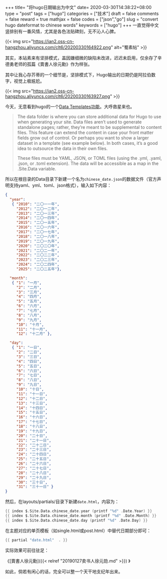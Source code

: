 +++
title= "将hugo日期输出为中文"
date= 2020-03-30T14:38:22+08:00
type = "post"
tags = ["hugo"]
categories = ["技术"]
draft = false
comments = false
reward = true
mathjax = false
codes = ["json","go"]
slug = "convert hugo dateformat to chinese words"
keywords = ["hugo"]
+++
一直觉得中文竖排别有一番风情，尤其是各色法贴碑刻，无不沁人心脾。

{{< img src="https://ian2.oss-cn-hangzhou.aliyuncs.com/clt6/20200330164922.png" alt="蜀素帖" >}}

其实，本站素来有坚排模式，盖因嫌细微的缺陷未改进，迟迟未启用，仅余存了辛德勇老师的孤篇《賣書人徐元勳》作为样张。

其中让我心存芥蒂的一个细节是，坚排模式下，Hugo输出的日期仍是阿拉伯数字，视觉上极尴尬。

<!--more-->

{{< img src="https://ian2.oss-cn-hangzhou.aliyuncs.com/clt6/20200330163927.png" >}}

今天，无意看到hugo的一个[Data Templates功能](https://gohugo.io/templates/data-templates/)。大呼救星来也。

>The data folder is where you can store additional data for Hugo to use when generating your site. Data files aren’t used to generate standalone pages; rather, they’re meant to be supplemental to content files. This feature can extend the content in case your front matter fields grow out of control. Or perhaps you want to show a larger dataset in a template (see example below). In both cases, it’s a good idea to outsource the data in their own files.
>
>These files must be YAML, JSON, or TOML files (using the .yml, .yaml, .json, or .toml extension). The data will be accessible as a map in the .Site.Data variable.

所以在根目录的Data目录下新建一个名为`chinese_date.json`的数据文件（官方声明支持yaml、yml、toml、json格式），输入如下内容：
```json
{
  "year":
   { "2010": "二〇一一年",
     "2012": "二〇一二年",
     "2013": "二〇一三年",
     "2014": "二〇一四年",
     "2015": "二〇一五年",
     "2016": "二〇一六年",
     "2017": "二〇一七年",
     "2018": "二〇一八年",
     "2019": "二〇一九年",
     "2020": "二〇二〇年",
     "2021": "二〇二一年",
     "2022": "二〇二二年",
     "2023": "二〇二三年",
     "2024": "二〇二四年",
     "2025": "二〇二五年"},

  "month":
   { "1": "一月",
     "2": "二月",
     "3": "三月",
     "4": "四月",
     "5": "五月",
     "6": "六月",
     "7": "七月",
     "8": "八月",
     "9": "九月",
     "10": "十月",
     "11": "十一月",
     "12": "十二月" },

  "day":
   { "1": "一日",
     "2": "二日",
     "3": "三日",
     "4": "四日",
     "5": "五日",
     "6": "六日",
     "7": "七日",
     "8": "八日",
     "9": "九日",
     "10": "十日",
     "11": "十一日",
     "12": "十二日",
     "13": "十三日",
     "14": "十四日",
     "15": "十五日",
     "16": "十六日",
     "17": "十七日",
     "18": "十八日",
     "19": "十九日",
     "20": "二十日",
     "21": "二十一日",
     "22": "二十二日",
     "23": "二十三日",
     "24": "二十四日",
     "25": "二十五日",
     "26": "二十六日",
     "27": "二十七日",
     "28": "二十八日",
     "29": "二十九日",
     "30": "三十日",
     "31": "三十一日" }
}
```
然后，在layouts/partials/目录下新建`date.html`，内容为：

```go
{{ index $.Site.Data.chinese_date.year (printf "%d" .Date.Year) }}
{{ index $.Site.Data.chinese_date.month (printf "%d" .Date.Month) }}
{{ index $.Site.Data.chinese_date.day (printf "%d" .Date.Day) }}
```

在主题对应的单页模板（如single.html或post.html）中替代日期部分即可：

```go
{{ partial "date.html"  . }}
```

实际效果可前往驻足：

《[賣書人徐元勳]({{< relref "20190127卖书人徐元勋.md" >}}) 》

如此，倘若有闲心的话，完全可以整一个天干地支纪年出来。
